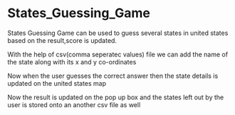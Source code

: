 # States_Guessing_Game

 States Guessing Game can be used to guess several states in united states based on the result,score is updated.

 With the help of csv(comma seperatec values) file we can add the name of the state along with its x and y co-ordinates

 Now when the user guesses the correct answer then the state details is updated on the united states map

 Now the result is updated on the pop up box and the states left out by the user is stored onto an another csv file as well

